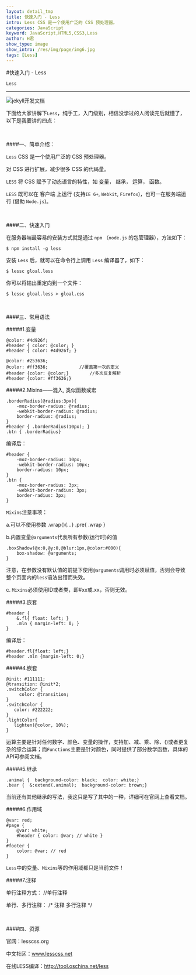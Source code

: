 ```yaml
---
layout: detail_tmp
title: 快速入门 - Less
intro: Less CSS 是一个使用广泛的 CSS 预处理器。
categories: JavaScript
keyword: JavaScript,HTML5,CSS3,Less
author: H君
show_type: image
show_intro: /res/img/page/img6.jpg
tags: [Less]
---
```



#快速入门 - Less

`Less`

--- 

![jekyll开发文档](../res/img/page/img6.jpg) 

下面给大家讲解下`Less`，纯手工，入门级别，相信没学过的人阅读完后就懂了，以下是我要讲的四点：

<br />

####一、简单介绍：

`Less` CSS 是一个使用广泛的 CSS 预处理器。

对 CSS 进行扩展，减少很多 CSS 的代码量。

`LESS` 将 CSS 赋予了动态语言的特性，如 变量， 继承， 运算， 函数。

`LESS` 既可以在 客户端 上运行 (支持`IE 6+`, `Webkit`, `Firefox`)，也可一在服务端运行 (借助 `Node.js`)。

<br />

####二、快速入门

在服务器端最容易的安装方式就是通过 `npm` （`node.js` 的包管理器），方法如下：

	$ npm install -g less

安装 `Less` 后，就可以在命令行上调用 `Less` 编译器了，如下：

	$ lessc gloal.less

你可以将输出重定向到一个文件：
	
	$ lessc gloal.less > gloal.css

<br />

####三、常用语法　
	
#####1.变量
	
	@color: #4d926f; 
	#header { color: @color; }
	#header { color: #4d926f; }

	@color: #253636; 
	@color: #ff3636;     		//覆盖第一次的定义
	#header {color: @color;}        //多次反复解析
	#header {color: #ff3636;}

#####2.Mixins——混入, 类似函数或宏
	
	.borderRadius(@radius:3px){ 
	    -moz-border-radius: @radius; 
	    -webkit-border-radius: @radius; 
	    border-radius: @radius; 
	} 
	#header { .borderRadius(10px); } 
	.btn { .borderRadius} 

编译后：
	
	#header { 
	    -moz-border-radius: 10px; 
	    -webkit-border-radius: 10px; 
	    border-radius: 10px; 
	} 
	.btn {
	    -moz-border-radius: 3px; 
	    -webkit-border-radius: 3px; 
	    border-radius: 3px; 
	}  

`Mixins`注意事项：

a.可以不使用参数 .wrap(){…} .pre{ .wrap }

b.内置变量`@arguments`代表所有参数(运行时)的值 

	.boxShadow(@x:0,@y:0,@blur:1px,@color:#000){ 
		box-shadow: @arguments; 
	} 

注意，在参数没有默认值的前提下使用`@arguments`调用时必须赋值，否则会导致整个页面内的`less`语法出错而失效。

c. `Mixins`必须使用ID或者类，即#xx或.xx，否则无效。

#####3.嵌套

	#header { 
	    &.fl{ float: left; }
	    .mln { margin-left: 0; } 
	} 

编译后：

	#header.fl{float: left;} 
	#header .mln {margin-left: 0;}

#####4.嵌套
	
	@init: #111111; 
	@transition: @init*2; 
	.switchColor { 
	     color: @transition;     
	}
	.switchColor { 
	   color: #222222; 
	}
	.lightColor{
	   lighten(@color, 10%);
	}

运算主要是针对任何数字、颜色、变量的操作，支持加、减、乘、除、()或者更复杂的综合运算；而`Functions`主要是针对颜色，同时提供了部分数学函数，具体的API可参阅文档。

#####5.继承
	
	.animal {  background-color: black;  color: white;}
	.bear {  &:extend(.animal);  background-color: brown;}

当前还有其他继承的写法，我这只是写了其中的一种，详细可在官网上查看文档。

#####6.作用域

	@var: red; 
	#page { 
	    @var: white;
	    #header { color: @var; // white } 
	}
	#footer { 
	    color: @var; // red 
	}

`Less`中的变量、`Mixins`等的作用域都只是当前文件！

#####7.注释

单行注释方式： //单行注释

单行、多行注释： /* 注释 多行注释 */

<br/>

####四、资源

官网：lesscss.org

中文社区：www.lesscss.net 

在线LESS编译：http://tool.oschina.net/less